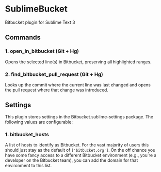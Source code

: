 # SublimeBucket

Bitbucket plugin for Sublime Text 3

## Commands

### 1. open_in_bitbucket (Git + Hg)

Opens the selected line(s) in Bitbucket, preserving all highlighted ranges.

### 2. find_bitbucket_pull_request (Git + Hg)

Looks up the commit where the current line was last changed and opens the pull
request where that change was introduced.

## Settings

This plugin stores settings in the Bitbucket.sublime-settings package. The
following values are configurable:

### 1. bitbucket_hosts

A list of hosts to identify as Bitbucket. For the vast majority of users this
should just stay as the default of `['bitbucket.org']`. On the off chance you
have some fancy access to a different Bitbucket environment (e.g., you're a
developer on the Bitbucket team), you can add the domain for that environment
to this list.
